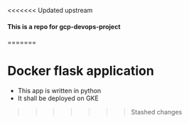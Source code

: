 <<<<<<< Updated upstream
#### This is a repo for gcp-devops-project
=======
# Docker flask application

- This app is written in python
- It shall be deployed on GKE
>>>>>>> Stashed changes
